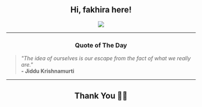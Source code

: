 <h2 align="center"> Hi, fakhira here!</h2>

<p align="center">
<a href="https://github.com/fakhiralkda" alt="github streak"><img src="https://dvst-streak.herokuapp.com/?user=fakhiralkda&theme=tokyonight&fire=DD472C"></a>
</p>

<hr>
<h3 align="center">Quote of The Day</h3>
<p align="center">
<blockquote>
<i>"The idea of ourselves is our escape from the fact of what we really are."</i>
<br>
<b>- Jiddu Krishnamurti</b>
</blockquote>
</p>


<hr>
<h2 align="center">Thank You 🙏🏼</h2>
